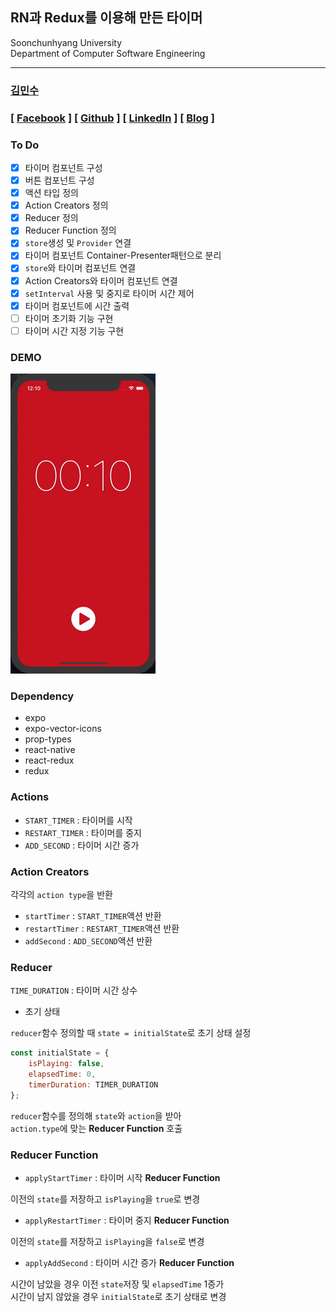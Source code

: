## RN과 Redux를 이용해 만든 타이머

Soonchunhyang University<br/>
Department of Computer Software Engineering

---

### [김민수](https://github.com/alstn2468)

### [ [Facebook](https://www.facebook.com/profile.php?id=100003769223078) ] [ [Github](https://github.com/alstn2468) ] [ [LinkedIn](https://www.linkedin.com/in/minsu-kim-336289160/) ] [ [Blog](https://alstn2468.github.io/) ]<br/>

### To Do

- [x] 타이머 컴포넌트 구성
- [x] 버튼 컴포넌트 구성
- [x] 액션 타입 정의
- [x] Action Creators 정의
- [x] Reducer 정의
- [x] Reducer Function 정의
- [x] `store`생성 및 `Provider` 연결
- [x] 타이머 컴포넌트 Container-Presenter패턴으로 분리
- [x] `store`와 타이머 컴포넌트 연결
- [x] Action Creators와 타이머 컴포넌트 연결
- [x] `setInterval` 사용 및 중지로 타이머 시간 제어
- [x] 타이머 컴포넌트에 시간 출력
- [ ] 타이머 초기화 기능 구현
- [ ] 타이머 시간 지정 기능 구현

### DEMO

![DEMO](DEMO/demo.gif)

### Dependency
- expo
- expo-vector-icons
- prop-types
- react-native
- react-redux
- redux

### Actions

- `START_TIMER` : 타이머를 시작
- `RESTART_TIMER` : 타이머를 중지
- `ADD_SECOND` : 타이머 시간 증가

### Action Creators

각각의 `action type`을 반환

- `startTimer` : `START_TIMER`액션 반환
- `restartTimer` : `RESTART_TIMER`액션 반환
- `addSecond` : `ADD_SECOND`액션 반환

### Reducer

`TIME_DURATION` : 타이머 시간 상수<br>

- 초기 상태


`reducer`함수 정의할 때 `state = initialState`로 초기 상태 설정<br>

```javascript
const initialState = {
    isPlaying: false,
    elapsedTime: 0,
    timerDuration: TIMER_DURATION
};
```

`reducer`함수를 정의해 `state`와 `action`을 받아<br>
`action.type`에 맞는 **Reducer Function** 호출<br>

### Reducer Function

- `applyStartTimer` : 타이머 시작 **Reducer Function**

이전의 `state`를 저장하고 `isPlaying`을 `true`로 변경<br>

- `applyRestartTimer` : 타이머 중지 **Reducer Function**

이전의 `state`를 저장하고 `isPlaying`을 `false`로 변경<br>

- `applyAddSecond` : 타이머 시간 증가 **Reducer Function**

시간이 남았을 경우 이전 `state`저장 및 `elapsedTime` 1증가<br>
시간이 남지 않았을 경우 `initialState`로 초기 상태로 변경<br>